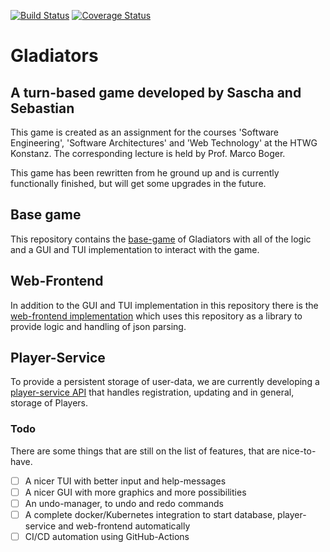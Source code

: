 [![Build Status](https://travis-ci.org/VoigtSebastian/de.htwg.se.Gladiators.svg?branch=master)](https://travis-ci.org/VoigtSebastian/de.htwg.se.Gladiators) [![Coverage Status](https://coveralls.io/repos/github/VoigtSebastian/de.htwg.se.Gladiators/badge.svg?branch=master)](https://coveralls.io/github/VoigtSebastian/de.htwg.se.Gladiators?branch=master)
# Gladiators
## A turn-based game developed by Sascha and Sebastian

This game is created as an assignment for the courses 'Software Engineering',
'Software Architectures' and 'Web Technology' at the HTWG Konstanz.
The corresponding lecture is held by Prof. Marco Boger.

This game has been rewritten from he ground up and is currently functionally
finished, but will get some upgrades in the future.

## Base game
This repository contains the
[base-game](https://github.com/VoigtSebastian/de.htwg.se.Gladiators) of
Gladiators with all of the logic and a GUI and TUI implementation to interact
with the game.

## Web-Frontend
In addition to the GUI and TUI implementation in this repository there is the
[web-frontend implementation](https://github.com/v1lling/de.htwg.wt.Gladiators)
which uses this repository as a library to provide logic and handling of json
parsing.

## Player-Service
To provide a persistent storage of user-data, we are currently developing a
[player-service API](https://github.com/VoigtSebastian/gladiators-player-service)
that handles registration, updating and in general, storage of Players.

### Todo
There are some things that are still on the list of features, that are
nice-to-have.

* [ ] A nicer TUI with better input and help-messages
* [ ] A nicer GUI with more graphics and more possibilities
* [ ] An undo-manager, to undo and redo commands
* [ ] A complete docker/Kubernetes integration to start database, player-service and web-frontend automatically
* [ ] CI/CD automation using GitHub-Actions
